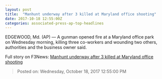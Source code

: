 ```yaml
---
layout: post
title:  "Manhunt underway after 3 killed at Maryland office shooting"
date: 2017-10-18 12:55:00Z
categories: associated-press-ap-top-headlines
---
```


EDGEWOOD, Md. (AP) — A gunman opened fire at a Maryland office park on Wednesday morning, killing three co-workers and wounding two others, authorities and the business owner said.


Full story on F3News: [Manhunt underway after 3 killed at Maryland office shooting](http://www.f3nws.com/n/2ajzrC)

> Posted on: Wednesday, October 18, 2017 12:55:00 PM

